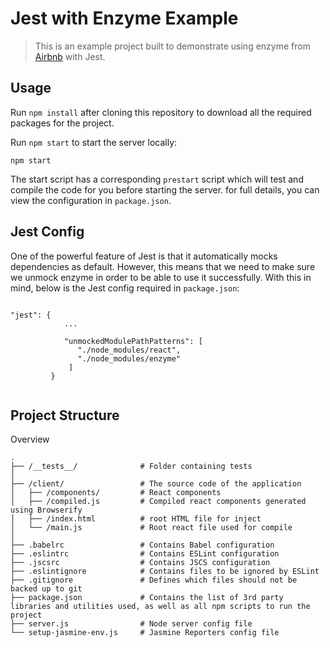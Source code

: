 # Jest with Enzyme Example

> This is an example project built to demonstrate using enzyme from [Airbnb](https://github.com/airbnb) with Jest.

## Usage

Run `npm install` after cloning this repository to download all the required packages for the project.

Run `npm start` to start the server locally:
```
npm start
```

The start script has a corresponding `prestart` script which will test and compile the code for you before starting the server. for full details, you can view the configuration in `package.json`.

## Jest Config

One of the powerful feature of Jest is that it automatically mocks dependencies as default. However, this means that we need to make sure we unmock enzyme in order to be able to use it successfully.
With this in mind, below is the Jest config required in `package.json`:

```

"jest": {
            ...

            "unmockedModulePathPatterns": [
               "./node_modules/react",
               "./node_modules/enzyme"
             ]
         }
    
```

## Project Structure

Overview

```
.
├── /__tests__/              # Folder containing tests
│
├── /client/                 # The source code of the application
│   ├── /components/         # React components
│   ├── /compiled.js         # Compiled react components generated using Browserify
│   ├── /index.html          # root HTML file for inject
│   └── /main.js             # Root react file used for compile
│
├── .babelrc                 # Contains Babel configuration
├── .eslintrc                # Contains ESLint configuration
├── .jscsrc                  # Contains JSCS configuration
├── .eslintignore            # Contains files to be ignored by ESLint
├── .gitignore               # Defines which files should not be backed up to git
├── package.json             # Contains the list of 3rd party libraries and utilities used, as well as all npm scripts to run the project
├── server.js                # Node server config file
└── setup-jasmine-env.js     # Jasmine Reporters config file
```


